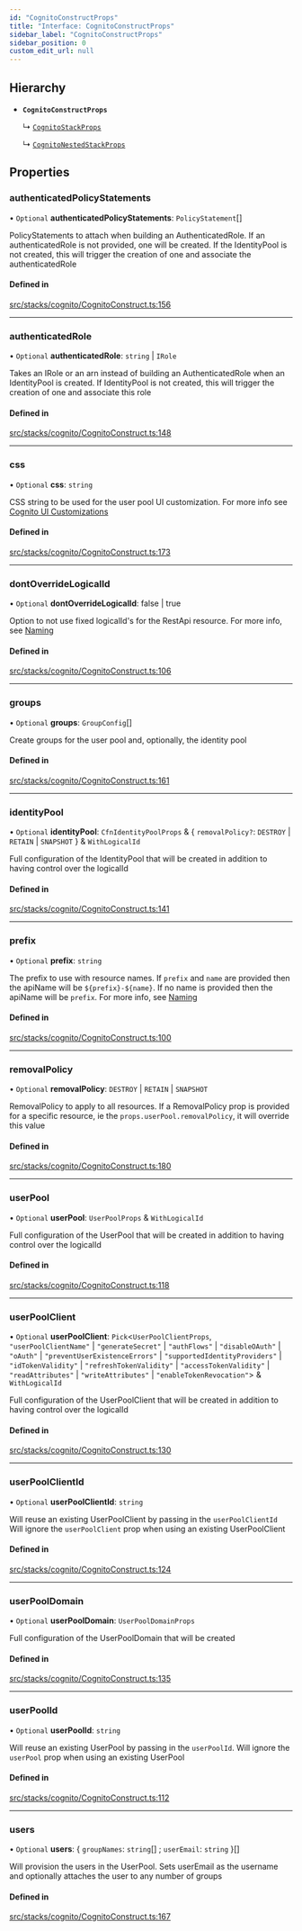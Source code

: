 ```yaml
---
id: "CognitoConstructProps"
title: "Interface: CognitoConstructProps"
sidebar_label: "CognitoConstructProps"
sidebar_position: 0
custom_edit_url: null
---
```


## Hierarchy

- **`CognitoConstructProps`**

  ↳ [`CognitoStackProps`](CognitoStackProps)

  ↳ [`CognitoNestedStackProps`](CognitoNestedStackProps)

## Properties

### authenticatedPolicyStatements

• `Optional` **authenticatedPolicyStatements**: `PolicyStatement`[]

PolicyStatements to attach when building an AuthenticatedRole. If an
authenticatedRole is not provided, one will be created.  If the
IdentityPool is not created, this will trigger the creation of one and
associate the authenticatedRole

#### Defined in

[src/stacks/cognito/CognitoConstruct.ts:156](https://github.com/matthewkeil/full-stack-pattern/blob/ee83838/src/stacks/cognito/CognitoConstruct.ts#L156)

___

### authenticatedRole

• `Optional` **authenticatedRole**: `string` \| `IRole`

Takes an IRole or an arn instead of building an AuthenticatedRole when
an IdentityPool is created.  If IdentityPool is not created, this will
trigger the creation of one and associate this role

#### Defined in

[src/stacks/cognito/CognitoConstruct.ts:148](https://github.com/matthewkeil/full-stack-pattern/blob/ee83838/src/stacks/cognito/CognitoConstruct.ts#L148)

___

### css

• `Optional` **css**: `string`

CSS string to be used for the user pool UI customization.
For more info see [Cognito UI Customizations](http://docs.aws.amazon.com/AWSCloudFormation/latest/UserGuide/aws-resource-cognito-userpooluicustomizationattachment.html#cfn-cognito-userpooluicustomizationattachment-css)

#### Defined in

[src/stacks/cognito/CognitoConstruct.ts:173](https://github.com/matthewkeil/full-stack-pattern/blob/ee83838/src/stacks/cognito/CognitoConstruct.ts#L173)

___

### dontOverrideLogicalId

• `Optional` **dontOverrideLogicalId**: false \| true

Option to not use fixed logicalId's for the RestApi resource. For more
info, see [Naming](https://full-stack-pattern.matthewkeil.com/docs/naming)

#### Defined in

[src/stacks/cognito/CognitoConstruct.ts:106](https://github.com/matthewkeil/full-stack-pattern/blob/ee83838/src/stacks/cognito/CognitoConstruct.ts#L106)

___

### groups

• `Optional` **groups**: `GroupConfig`[]

Create groups for the user pool and, optionally, the identity pool

#### Defined in

[src/stacks/cognito/CognitoConstruct.ts:161](https://github.com/matthewkeil/full-stack-pattern/blob/ee83838/src/stacks/cognito/CognitoConstruct.ts#L161)

___

### identityPool

• `Optional` **identityPool**: `CfnIdentityPoolProps` & { `removalPolicy?`: `DESTROY` \| `RETAIN` \| `SNAPSHOT`  } & `WithLogicalId`

Full configuration of the IdentityPool that will be created in addition
to having control over the logicalId

#### Defined in

[src/stacks/cognito/CognitoConstruct.ts:141](https://github.com/matthewkeil/full-stack-pattern/blob/ee83838/src/stacks/cognito/CognitoConstruct.ts#L141)

___

### prefix

• `Optional` **prefix**: `string`

The prefix to use with resource names. If `prefix` and `name` are
provided then the apiName will be `${prefix}-${name}`.  If no name
is provided then the apiName will be `prefix`. For more info, see
[Naming](https://full-stack-pattern.matthewkeil.com/docs/naming)

#### Defined in

[src/stacks/cognito/CognitoConstruct.ts:100](https://github.com/matthewkeil/full-stack-pattern/blob/ee83838/src/stacks/cognito/CognitoConstruct.ts#L100)

___

### removalPolicy

• `Optional` **removalPolicy**: `DESTROY` \| `RETAIN` \| `SNAPSHOT`

RemovalPolicy to apply to all resources.  If a RemovalPolicy prop is provided
for a specific resource, ie the `props.userPool.removalPolicy`, it will
override this value

#### Defined in

[src/stacks/cognito/CognitoConstruct.ts:180](https://github.com/matthewkeil/full-stack-pattern/blob/ee83838/src/stacks/cognito/CognitoConstruct.ts#L180)

___

### userPool

• `Optional` **userPool**: `UserPoolProps` & `WithLogicalId`

Full configuration of the UserPool that will be created in addition
to having control over the logicalId

#### Defined in

[src/stacks/cognito/CognitoConstruct.ts:118](https://github.com/matthewkeil/full-stack-pattern/blob/ee83838/src/stacks/cognito/CognitoConstruct.ts#L118)

___

### userPoolClient

• `Optional` **userPoolClient**: `Pick`<`UserPoolClientProps`, ``"userPoolClientName"`` \| ``"generateSecret"`` \| ``"authFlows"`` \| ``"disableOAuth"`` \| ``"oAuth"`` \| ``"preventUserExistenceErrors"`` \| ``"supportedIdentityProviders"`` \| ``"idTokenValidity"`` \| ``"refreshTokenValidity"`` \| ``"accessTokenValidity"`` \| ``"readAttributes"`` \| ``"writeAttributes"`` \| ``"enableTokenRevocation"``\> & `WithLogicalId`

Full configuration of the UserPoolClient that will be created in addition
to having control over the logicalId

#### Defined in

[src/stacks/cognito/CognitoConstruct.ts:130](https://github.com/matthewkeil/full-stack-pattern/blob/ee83838/src/stacks/cognito/CognitoConstruct.ts#L130)

___

### userPoolClientId

• `Optional` **userPoolClientId**: `string`

Will reuse an existing UserPoolClient by passing in the `userPoolClientId`
Will ignore the `userPoolClient` prop when using an existing UserPoolClient

#### Defined in

[src/stacks/cognito/CognitoConstruct.ts:124](https://github.com/matthewkeil/full-stack-pattern/blob/ee83838/src/stacks/cognito/CognitoConstruct.ts#L124)

___

### userPoolDomain

• `Optional` **userPoolDomain**: `UserPoolDomainProps`

Full configuration of the UserPoolDomain that will be created

#### Defined in

[src/stacks/cognito/CognitoConstruct.ts:135](https://github.com/matthewkeil/full-stack-pattern/blob/ee83838/src/stacks/cognito/CognitoConstruct.ts#L135)

___

### userPoolId

• `Optional` **userPoolId**: `string`

Will reuse an existing UserPool by passing in the `userPoolId`.  Will
ignore the `userPool` prop when using an existing UserPool

#### Defined in

[src/stacks/cognito/CognitoConstruct.ts:112](https://github.com/matthewkeil/full-stack-pattern/blob/ee83838/src/stacks/cognito/CognitoConstruct.ts#L112)

___

### users

• `Optional` **users**: { `groupNames`: `string`[] ; `userEmail`: `string`  }[]

Will provision the users in the UserPool.  Sets userEmail as the username
and optionally attaches the user to any number of groups

#### Defined in

[src/stacks/cognito/CognitoConstruct.ts:167](https://github.com/matthewkeil/full-stack-pattern/blob/ee83838/src/stacks/cognito/CognitoConstruct.ts#L167)
